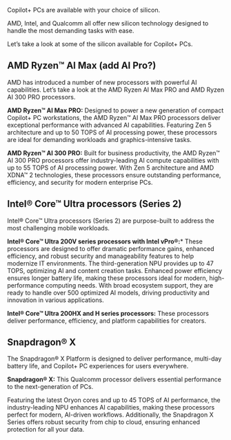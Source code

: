 Copilot+ PCs are available with your choice of silicon.

AMD, Intel, and Qualcomm all offer new silicon technology designed to handle the most demanding tasks with ease.

Let’s take a look at some of the silicon available for Copilot+ PCs.

## AMD Ryzen™ AI Max (add AI Pro?)

AMD has introduced a number of new processors with powerful AI capabilities. Let’s take a look at the AMD Ryzen AI Max PRO and AMD Ryzen AI 300 PRO processors.

**AMD Ryzen™ AI Max PRO:** Designed to power a new generation of compact Copilot+ PC workstations, the AMD Ryzen™ AI Max PRO processors deliver exceptional performance with advanced AI capabilities. Featuring Zen 5 architecture and up to 50 TOPS of AI processing power, these processors are ideal for demanding workloads and graphics-intensive tasks.

**AMD Ryzen™ AI 300 PRO:** Built for business productivity, the AMD Ryzen™ AI 300 PRO processors offer industry-leading AI compute capabilities with up to 55 TOPS of AI processing power. With Zen 5 architecture and AMD XDNA™ 2 technologies, these processors ensure outstanding performance, efficiency, and security for modern enterprise PCs.

## Intel® Core™ Ultra processors (Series 2)

Intel® Core™ Ultra processors (Series 2) are purpose-built to address the most challenging mobile workloads.

**Intel® Core™ Ultra 200V series processors with Intel vPro®:*** These processors are designed to offer dramatic performance gains, enhanced efficiency, and robust security and manageability features to help modernize IT environments. The third-generation NPU provides up to 47 TOPS, optimizing AI and content creation tasks. Enhanced power efficiency ensures longer battery life, making these processors ideal for modern, high-performance computing needs. With broad ecosystem support, they are ready to handle over 500 optimized AI models, driving productivity and innovation in various applications.

**Intel® Core™ Ultra 200HX and H series processors:** These processors deliver performance, efficiency, and platform capabilities for creators.

## Snapdragon® X

The Snapdragon® X Platform is designed to deliver performance, multi-day battery life, and Copilot+ PC experiences for users everywhere.

**Snapdragon® X:** This Qualcomm processor delivers essential performance to the next-generation of PCs.

Featuring the latest Oryon cores and up to 45 TOPS of AI performance, the industry-leading NPU enhances AI capabilities, making these processors perfect for modern, AI-driven workflows. Additionally, the Snapdragon X Series offers robust security from chip to cloud, ensuring enhanced protection for all your data.